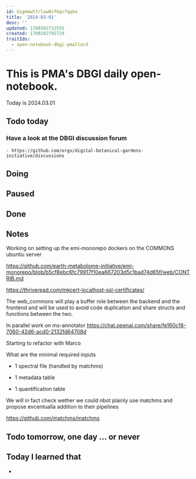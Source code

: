 ```yaml
---
id: bigmmwtfrlaw0sf6gc7qqke
title: '2024-03-01'
desc: ''
updated: 1709302732555
created: 1709282795729
traitIds:
  - open-notebook-dbgi-pmallard
---
```



# This is PMA's DBGI daily open-notebook.

Today is 2024.03.01

## Todo today

### Have a look at the DBGI discussion forum
    - https://github.com/orgs/digital-botanical-gardens-initiative/discussions
###
###

## Doing

## Paused

## Done

## Notes

Working on setting up the emi-monorepo dockers on the COMMONS ubuntiu server

https://github.com/earth-metabolome-initiative/emi-monorepo/blob/b5cf8ebc6fc79917f10ea667203d5c1bad74d65f/web/CONTRIB.md

https://thriveread.com/mkcert-localhost-ssl-certificates/



The web_commons will play a buffer role between the backend and the frontend and will be used to avoid code duplication and share structs and functions between the two.


In parallel work on ms-annotator
https://chat.openai.com/share/fe160c18-7060-42d6-acd0-2132fd64708d

Starting to refactor with Marco


What are the minimal required inputs

- 1 spectral file (handled by matchms)

- 1 metadata table
- 1 quantification table

We will in fact check wether we could nbot plainly use matchms and propose evcentualla addition to their pipelines

https://github.com/matchms/matchms



## Todo tomorrow, one day ... or never

###
###
###


## Today I learned that

-